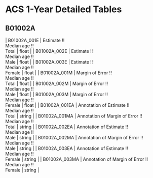 # ACS 1-Year Detailed Tables

## B01002A

| B01002A_001E | Estimate !!<br>Median age !!<br>Total | float |
| B01002A_002E | Estimate !!<br>Median age !!<br>Male | float |
| B01002A_003E | Estimate !!<br>Median age !!<br>Female | float |
| B01002A_001M | Margin of Error !!<br>Median age !!<br>Total | float |
| B01002A_002M | Margin of Error !!<br>Median age !!<br>Male | float |
| B01002A_003M | Margin of Error !!<br>Median age !!<br>Female | float |
| B01002A_001EA | Annotation of Estimate !!<br>Median age !!<br>Total | string |
| B01002A_001MA | Annotation of Margin of Error !!<br>Median age !!<br>Total | string |
| B01002A_002EA | Annotation of Estimate !!<br>Median age !!<br>Male | string |
| B01002A_002MA | Annotation of Margin of Error !!<br>Median age !!<br>Male | string |
| B01002A_003EA | Annotation of Estimate !!<br>Median age !!<br>Female | string |
| B01002A_003MA | Annotation of Margin of Error !!<br>Median age !!<br>Female | string |

